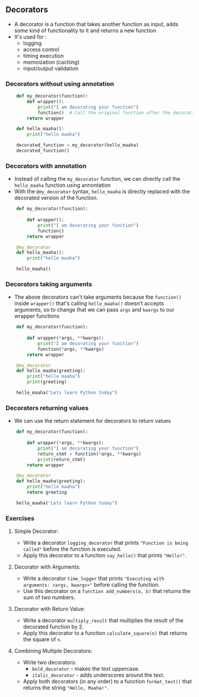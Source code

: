 ## Decorators
- A decorator is a function that takes another function as input, adds some kind of functionality to it and returns a new function
- It's used for :
	- logging
	- access control
	- timing execution
	- memoization (caching)
	- input/output validation

### Decorators without using annotation
```python
    def my_decorator(function):
        def wrapper():
            print("I am decorating your function")
            function()  # Call the original function after the decoration
        return wrapper

    def hello_maaha():
        print("hello maaha")

    decorated_function = my_decorator(hello_maaha)
    decorated_function()
```

### Decorators with annotation
- Instead of calling the `my_decorator` function, we can directly call the `hello_maaha` function using annontation
- With the `@my_decorator` syntax, `hello_maaha` is directly replaced with the decorated version of the function.

```python
    def my_decorator(function):
        
        def wrapper():
            print("I am decorating your function")
            function()
        return wrapper

    @my_decorator
    def hello_maaha():
        print("hello maaha")

    hello_maaha()
```

### Decorators taking arguments
- The above decorators can't take arguments because the `function()` inside `wrapper()` that's calling `hello_maaha()` doesn't accepts arguments, so to change that we can pass `args` and `kwargs` to our wrapper functions

```python
    def my_decorator(function):
        
        def wrapper(*args, **kwargs):
            print("I am decorating your function")
            function(*args, **kwargs)
        return wrapper

    @my_decorator
    def hello_maaha(greeting):
        print("hello maaha")
        print(greeting)

    hello_maaha("Lets learn Python today")
```

### Decoraters returning values
- We can use the return statement for decorators to return values

```python
    def my_decorator(function):
        
        def wrapper(*args, **kwargs):
            print("I am decorating your function")
            return_stmt = function(*args, **kwargs)
            print(return_stmt)
        return wrapper

    @my_decorator
    def hello_maaha(greeting):
        print("hello maaha")
        return greeting

    hello_maaha("Lets learn Python today")
```

### Exercises
1. Simple Decorator:
    - Write a decorator `logging_decorator` that prints `"Function is being called"` before the function is executed.
    - Apply this decorator to a function `say_hello()` that prints `"Hello!"`.

2. Decorator with Arguments:
    - Write a decorator `time_logger` that prints `"Executing with arguments: <args, kwargs>"` before calling the function.
    - Use this decorator on a `function add_numbers(a, b)` that returns the sum of two numbers.

3. Decorator with Return Value:
    - Write a decorator `multiply_result` that multiplies the result of the decorated function by 2.
    - Apply this decorator to a function `calculate_square(n)` that returns the square of `n`.

4. Combining Multiple Decorators:
    - Write two decorators:
        - `bold_decorator` - makes the text uppercase.
        - `italic_decorator` - adds underscores around the text.
    - Apply both decorators (in any order) to a function `format_text()` that returns the string `"Hello, Maaha!"`.